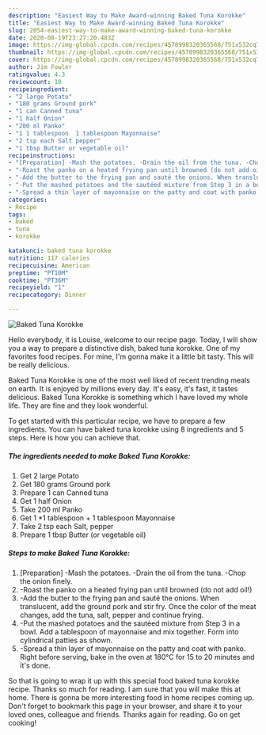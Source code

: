 ```yaml
---
description: "Easiest Way to Make Award-winning Baked Tuna Korokke"
title: "Easiest Way to Make Award-winning Baked Tuna Korokke"
slug: 2054-easiest-way-to-make-award-winning-baked-tuna-korokke
date: 2020-08-19T23:27:20.483Z
image: https://img-global.cpcdn.com/recipes/4578998320365568/751x532cq70/baked-tuna-korokke-recipe-main-photo.jpg
thumbnail: https://img-global.cpcdn.com/recipes/4578998320365568/751x532cq70/baked-tuna-korokke-recipe-main-photo.jpg
cover: https://img-global.cpcdn.com/recipes/4578998320365568/751x532cq70/baked-tuna-korokke-recipe-main-photo.jpg
author: Jim Fowler
ratingvalue: 4.3
reviewcount: 10
recipeingredient:
- "2 large Potato"
- "180 grams Ground pork"
- "1 can Canned tuna"
- "1 half Onion"
- "200 ml Panko"
- "1 1 tablespoon  1 tablespoon Mayonnaise"
- "2 tsp each Salt pepper"
- "1 tbsp Butter or vegetable oil"
recipeinstructions:
- "[Preparation] -Mash the potatoes. -Drain the oil from the tuna. -Chop the onion finely."
- "-Roast the panko on a heated frying pan until browned (do not add oil!)"
- "-Add the butter to the frying pan and sauté the onions. When translucent, add the ground pork and stir fry. Once the color of the meat changes, add the tuna, salt, pepper and continue frying."
- "-Put the mashed potatoes and the sautéed mixture from Step 3 in a bowl. Add a tablespoon of mayonnaise and mix together. Form into cylindrical patties as shown."
- "-Spread a thin layer of mayonnaise on the patty and coat with panko. Right before serving, bake in the oven at 180°C for 15 to 20 minutes and it&#39;s done."
categories:
- Recipe
tags:
- baked
- tuna
- korokke

katakunci: baked tuna korokke 
nutrition: 117 calories
recipecuisine: American
preptime: "PT10M"
cooktime: "PT36M"
recipeyield: "1"
recipecategory: Dinner

---
```



![Baked Tuna Korokke](https://img-global.cpcdn.com/recipes/4578998320365568/751x532cq70/baked-tuna-korokke-recipe-main-photo.jpg)

Hello everybody, it is Louise, welcome to our recipe page. Today, I will show you a way to prepare a distinctive dish, baked tuna korokke. One of my favorites food recipes. For mine, I'm gonna make it a little bit tasty. This will be really delicious.



Baked Tuna Korokke is one of the most well liked of recent trending meals on earth. It is enjoyed by millions every day. It's easy, it's fast, it tastes delicious. Baked Tuna Korokke is something which I have loved my whole life. They are fine and they look wonderful.


To get started with this particular recipe, we have to prepare a few ingredients. You can have baked tuna korokke using 8 ingredients and 5 steps. Here is how you can achieve that.

<!--inarticleads1-->

##### The ingredients needed to make Baked Tuna Korokke:

1. Get 2 large Potato
1. Get 180 grams Ground pork
1. Prepare 1 can Canned tuna
1. Get 1 half Onion
1. Take 200 ml Panko
1. Get 1 *1 tablespoon + 1 tablespoon Mayonnaise
1. Take 2 tsp each Salt, pepper
1. Prepare 1 tbsp Butter (or vegetable oil)




<!--inarticleads2-->

##### Steps to make Baked Tuna Korokke:

1. [Preparation] -Mash the potatoes. -Drain the oil from the tuna. -Chop the onion finely.
1. -Roast the panko on a heated frying pan until browned (do not add oil!)
1. -Add the butter to the frying pan and sauté the onions. When translucent, add the ground pork and stir fry. Once the color of the meat changes, add the tuna, salt, pepper and continue frying.
1. -Put the mashed potatoes and the sautéed mixture from Step 3 in a bowl. Add a tablespoon of mayonnaise and mix together. Form into cylindrical patties as shown.
1. -Spread a thin layer of mayonnaise on the patty and coat with panko. Right before serving, bake in the oven at 180°C for 15 to 20 minutes and it&#39;s done.




So that is going to wrap it up with this special food baked tuna korokke recipe. Thanks so much for reading. I am sure that you will make this at home. There is gonna be more interesting food in home recipes coming up. Don't forget to bookmark this page in your browser, and share it to your loved ones, colleague and friends. Thanks again for reading. Go on get cooking!
